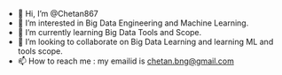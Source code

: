 - 👋 Hi, I’m @Chetan867
- 👀 I’m interested in Big Data Engineering and Machine Learning.
- 🌱 I’m currently learning Big Data Tools and Scope.
- 💞️ I’m looking to collaborate on Big Data Learning and learning ML and tools scope.
- 📫 How to reach me : my emailid is chetan.bng@gmail.com

<!---
Chetan867/Chetan867 is a ✨ special ✨ repository because its `README.md` (this file) appears on your GitHub profile.
You can click the Preview link to take a look at your changes.
--->
